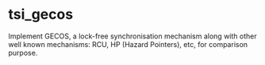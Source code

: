 # tsi_gecos

Implement GECOS, a lock-free synchronisation mechanism along with other well known mechanisms: RCU, HP (Hazard Pointers), etc, for comparison purpose.
